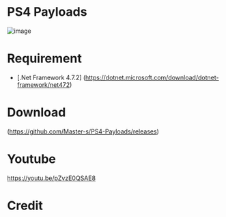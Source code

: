 # PS4 Payloads
![image](https://github.com/Master-s/PS4-Payloads/blob/main/PS4%20Payloads.png)



# Requirement
- [.Net Framework 4.7.2]
(https://dotnet.microsoft.com/download/dotnet-framework/net472)


# Download
(https://github.com/Master-s/PS4-Payloads/releases)

# Youtube
https://youtu.be/pZvzE0QSAE8


# Credit
